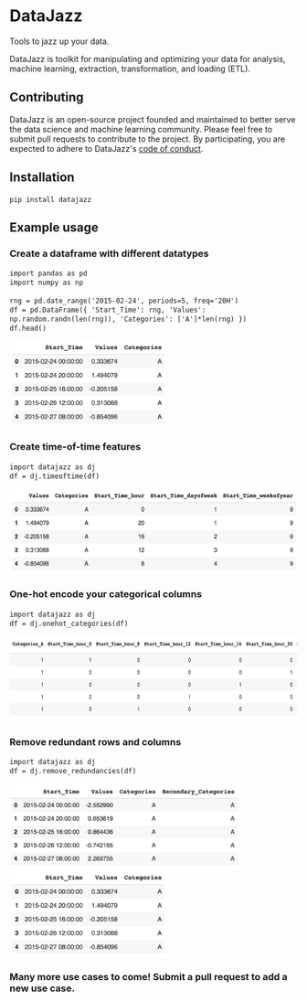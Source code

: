 # DataJazz
Tools to jazz up your data.

DataJazz is toolkit for manipulating and optimizing your data for analysis, machine learning, extraction, transformation, and loading (ETL). 

## Contributing
DataJazz is an open-source project founded and maintained to better serve the data science and machine learning community. Please feel free to submit pull requests to contribute to the project. By participating, you are expected to adhere to DataJazz's [code of conduct](CODE_OF_CONDUCT.md).

## Installation
```
pip install datajazz
```

## Example usage

### Create a dataframe with different datatypes
```
import pandas as pd
import numpy as np

rng = pd.date_range('2015-02-24', periods=5, freq='20H')
df = pd.DataFrame({ 'Start_Time': rng, 'Values': np.random.randn(len(rng)), 'Categories': ['A']*len(rng) }) 
df.head()
```
<img src="images/df_1.png" height="150">

### Create time-of-time features
```
import datajazz as dj
df = dj.timeoftime(df)
```
<img src="images/df_tot.png" height="150">

### One-hot encode your categorical columns
```
import datajazz as dj
df = dj.onehot_categories(df)
```
<img src="images/df_onehot.png" height="150">

### Remove redundant rows and columns
```
import datajazz as dj
df = dj.remove_redundancies(df)
```
<img src="images/df_redundancies.png" height="150">
<img src="images/df_1.png" height="150">

### Many more use cases to come! Submit a pull request to add a new use case.